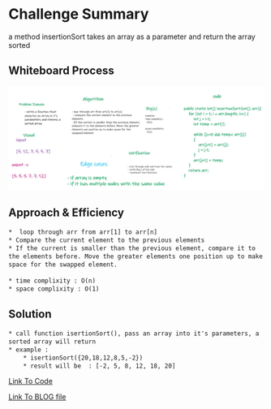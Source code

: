 # Challenge Summary
<!-- Description of the challenge -->
a method insertionSort takes an array as a parameter and return the array sorted

## Whiteboard Process
<!-- Embedded whiteboard image -->
![app](../assets/code26.jpg)

## Approach & Efficiency
<!-- What approach did you take? Why? What is the Big O space/time for this approach? -->
    *  loop through arr from arr[1] to arr[n]
    * Compare the current element to the previous elements
    * If the current is smaller than the previous element, compare it to the elements before. Move the greater elements one position up to make space for the swapped element.

    * time complixity : O(n)
    * space complixity : O(1)

## Solution
<!-- Show how to run your code, and examples of it in action -->
    * call function isertionSort(), pass an array into it's parameters, a sorted array will return 
    * example :
        * isertionSort({20,18,12,8,5,-2})
        * result will be  : [-2, 5, 8, 12, 18, 20]

[Link To Code](../code26/app/src/main/java/code26/App.java)


[Link To BLOG file](../code26/BLOG.md)
